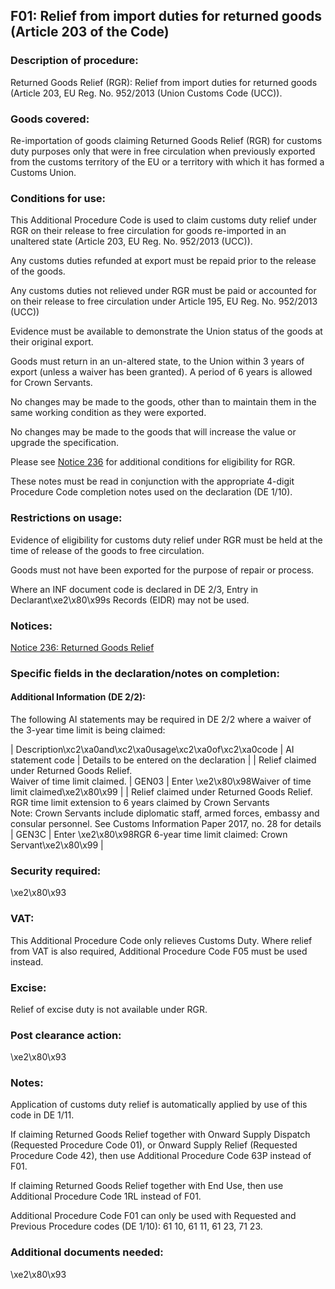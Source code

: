 F01: Relief from import duties for returned goods (Article 203 of the Code)
---------------------------------------------------------------------------

### Description of procedure:

Returned Goods Relief (RGR): Relief from import duties for returned goods (Article 203, EU Reg. No. 952/2013 (Union Customs Code (UCC)).

### Goods covered:

Re-importation of goods claiming Returned Goods Relief (RGR) for customs duty purposes only that were in free circulation when previously exported from the customs territory of the EU or a territory with which it has formed a Customs Union.

### Conditions for use:

This Additional Procedure Code is used to claim customs duty relief under RGR on their release to free circulation for goods re-imported in an unaltered state (Article 203, EU Reg. No. 952/2013 (UCC)).

Any customs duties refunded at export must be repaid prior to the release of the goods.

Any customs duties not relieved under RGR must be paid or accounted for on their release to free circulation under Article 195, EU Reg. No. 952/2013 (UCC))

Evidence must be available to demonstrate the Union status of the goods at their original export.

Goods must return in an un-altered state, to the Union within 3 years of export (unless a waiver has been granted). A period of 6 years is allowed for Crown Servants.

No changes may be made to the goods, other than to maintain them in the same working condition as they were exported.

No changes may be made to the goods that will increase the value or upgrade the specification.

Please see [Notice 236](https://www.gov.uk/government/publications/notice-236-returned-goods-relief) for additional conditions for eligibility for RGR.

These notes must be read in conjunction with the appropriate 4-digit Procedure Code completion notes used on the declaration (DE 1/10).

### Restrictions on usage:

Evidence of eligibility for customs duty relief under RGR must be held at the time of release of the goods to free circulation.

Goods must not have been exported for the purpose of repair or process.

Where an INF document code is declared in DE 2/3, Entry in Declarant\xe2\x80\x99s Records (EIDR) may not be used.

### Notices:

[Notice 236: Returned Goods Relief](https://www.gov.uk/government/publications/notice-236-returned-goods-relief)

### Specific fields in the declaration/notes on completion:

#### Additional Information (DE 2/2):

The following AI statements may be required in DE 2/2 where a waiver of the 3-year time limit is being claimed:



  |  Description\xc2\xa0and\xc2\xa0usage\xc2\xa0of\xc2\xa0code |  AI statement code |  Details to be entered on the declaration | 
   |  Relief claimed under Returned Goods Relief.  
Waiver of time limit claimed. |  GEN03 |  Enter \xe2\x80\x98Waiver of time limit claimed\xe2\x80\x99 | 
 |  Relief claimed under Returned Goods Relief.  
RGR time limit extension to 6 years claimed by Crown Servants  
Note: Crown Servants include diplomatic staff, armed forces, embassy and consular personnel. See Customs Information Paper 2017, no. 28 for details |  GEN3C |  Enter \xe2\x80\x98RGR 6-year time limit claimed: Crown Servant\xe2\x80\x99 | 
 
### Security required:

\xe2\x80\x93

### VAT:

This Additional Procedure Code only relieves Customs Duty. Where relief from VAT is also required, Additional Procedure Code F05 must be used instead.

### Excise:

Relief of excise duty is not available under RGR.

### Post clearance action:

\xe2\x80\x93

### Notes:

Application of customs duty relief is automatically applied by use of this code in DE 1/11.

If claiming Returned Goods Relief together with Onward Supply Dispatch (Requested Procedure Code 01), or Onward Supply Relief (Requested Procedure Code 42), then use Additional Procedure Code 63P instead of F01.

If claiming Returned Goods Relief together with End Use, then use Additional Procedure Code 1RL instead of F01.

Additional Procedure Code F01 can only be used with Requested and Previous Procedure codes (DE 1/10): 61 10, 61 11, 61 23, 71 23.

### Additional documents needed:

\xe2\x80\x93

